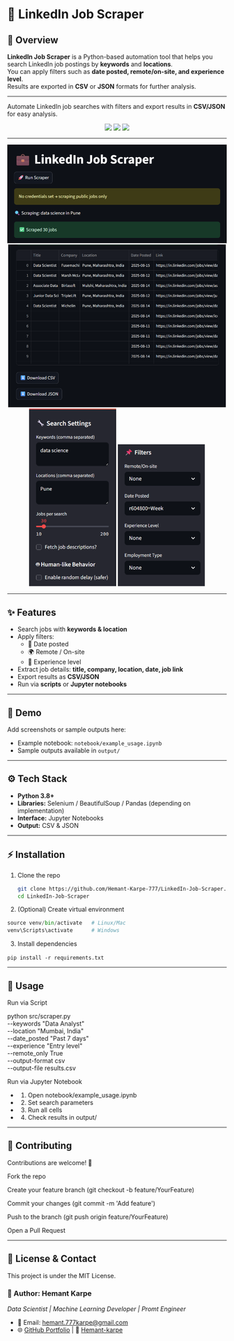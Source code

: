 # 🔎 LinkedIn Job Scraper

## 📖 Overview
**LinkedIn Job Scraper** is a Python-based automation tool that helps you search LinkedIn job postings by **keywords** and **locations**.  
You can apply filters such as **date posted, remote/on-site, and experience level**.  
Results are exported in **CSV** or **JSON** formats for further analysis.

---

Automate LinkedIn job searches with filters and export results in **CSV/JSON** for easy analysis.

<p align="center">
  <img src="https://img.shields.io/badge/Python-3.8%2B-3670A0?style=for-the-badge&logo=python&logoColor=yellow" />
  <img src="https://img.shields.io/badge/Jupyter-Notebook-orange?style=for-the-badge&logo=jupyter" />
  <a href="https://github.com/Hemant-Karpe-777/LinkedIn-Job-Scraper/stargazers">
    <img src="https://img.shields.io/github/stars/Hemant-Karpe-777/LinkedIn-Job-Scraper?style=social" />
  </a>
</p>

---


<p align="center">
  <img src="images/LinkedIn-Job-Scraper1.png" width="720" />
  <img src="images/LinkedIn-Job-Scraper4.png" width="500" />
  <img src="images/LinkedIn-Job-Scraper2.png" width="200"/>
  <img src="images/LinkedIn-Job-Scraper3.png" width="200"/>
</p>

---

## ✨ Features
- Search jobs with **keywords & location**
- Apply filters:
  - 📅 Date posted  
  - 🌍 Remote / On-site  
  - 🎯 Experience level
- Extract job details: **title, company, location, date, job link**
- Export results as **CSV/JSON**
- Run via **scripts** or **Jupyter notebooks**

---

## 🎥 Demo
Add screenshots or sample outputs here:  
- Example notebook: `notebook/example_usage.ipynb`  
- Sample outputs available in `output/`

---

## ⚙️ Tech Stack
- **Python 3.8+**  
- **Libraries:** Selenium / BeautifulSoup / Pandas (depending on implementation)  
- **Interface:** Jupyter Notebooks  
- **Output:** CSV & JSON  

---

## ⚡ Installation

1. Clone the repo  
   ```bash
   git clone https://github.com/Hemant-Karpe-777/LinkedIn-Job-Scraper.git
   cd LinkedIn-Job-Scraper
   ```

2. (Optional) Create virtual environment

```python -m venv venv
source venv/bin/activate   # Linux/Mac
venv\Scripts\activate      # Windows
```

3. Install dependencies

```pip install -r requirements.txt```

---

## 🚀 Usage

Run via Script

python src/scraper.py \
  --keywords "Data Analyst" \
  --location "Mumbai, India" \
  --date_posted "Past 7 days" \
  --experience "Entry level" \
  --remote_only True \
  --output-format csv \
  --output-file results.csv

Run via Jupyter Notebook

- 1. Open notebook/example_usage.ipynb
- 2. Set search parameters
- 3. Run all cells
- 4. Check results in output/




---

## 🤝 Contributing

Contributions are welcome! 🎉

Fork the repo

Create your feature branch (git checkout -b feature/YourFeature)

Commit your changes (git commit -m 'Add feature')

Push to the branch (git push origin feature/YourFeature)

Open a Pull Request



---

## 📜 License & Contact

This project is under the MIT License.

### 👤 Author: Hemant Karpe
*Data Scientist | Machine Learning Developer | Promt Engineer*
- 📧 Email: hemant.777karpe@gmail.com 
- 🌐 [GitHub Portfolio](https://github.com/Hemant-Karpe-777) | 🔗 [Hemant-karpe](https://www.linkedin.com/in/hemant-karpe)

